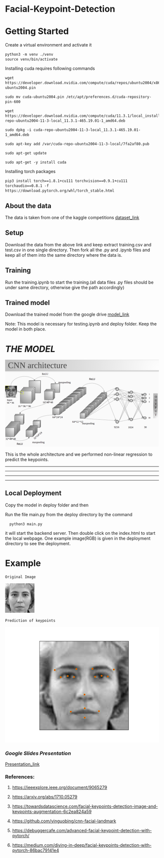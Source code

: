 # Facial-Keypoint-Detection

# Getting Started

Create a virtual environment and activate it
```
python3 -m venv ./venv
source venv/bin/activate
```
Installing cuda requires following commands
```
wget https://developer.download.nvidia.com/compute/cuda/repos/ubuntu2004/x86_64/cuda-ubuntu2004.pin

```
```
sudo mv cuda-ubuntu2004.pin /etc/apt/preferences.d/cuda-repository-pin-600
```
```
wget https://developer.download.nvidia.com/compute/cuda/11.3.1/local_installers/cuda-repo-ubuntu2004-11-3-local_11.3.1-465.19.01-1_amd64.deb
```
```
sudo dpkg -i cuda-repo-ubuntu2004-11-3-local_11.3.1-465.19.01-1_amd64.deb
```
```
sudo apt-key add /var/cuda-repo-ubuntu2004-11-3-local/7fa2af80.pub
```
```
sudo apt-get update
```
```
sudo apt-get -y install cuda
```

Installing torch packages
```
pip3 install torch==1.8.1+cu111 torchvision==0.9.1+cu111 torchaudio==0.8.1 -f https://download.pytorch.org/whl/torch_stable.html
```


## **About the data**

The data is taken from one of the kaggle competitions [dataset_link](https://www.kaggle.com/c/facial-keypoints-detection/data.)



## **Setup**
Download the data from the above link and keep extract training.csv and test.csv in one single directory.
Then fork all the .py and .ipynb files and keep all of them into the same directory where the data is.

## **Training**
Run the training.ipynb to start the training.(all data files .py files should be under same directory, otherwise give the path accordingly)

## Trained model
Download the trained model from the google drive [model_link](https://drive.google.com/file/d/1iKpoxyaQ7QX6zCxukkX7evi2UNH96YwC/view?usp=sharing)

Note: This model is necessary for testing.ipynb and deploy folder. Keep the model in both place. 

# *THE MODEL*
![CNN model](The_Model.png)


This is the whole architecture and we performed non-linear regression to predict the keypoints.


__________________________________________________________________________________________________________________________________________________________________
__________________________________________________________________________________________________________________________________________________________________
__________________________________________________________________________________________________________________________________________________________________
__________________________________________________________________________________________________________________________________________________________________

## **Local Deployment**
Copy the model in deploy folder and then

Run the file main.py from the deploy directory by the command

```
  python3 main.py
```
it will start the backend server. Then double click on the index.html to start the local webpage. One example image(RGB) is given in the deployment directory to see the deployment.


# Example
```
Original Image
```
![Original Image](image11.jpeg)

```
Prediction of keypoints
```
![Predicted Image](a.png)


### *Google Slides Presentation*
[Presentation_link](https://docs.google.com/presentation/d/1KPSueCrE0fJeTyjajLtvz2Chc0XFCJFt0rtyjsphYrM/edit?usp=sharing)

### References:
1. https://ieeexplore.ieee.org/document/9065279

2. https://arxiv.org/abs/1710.05279

3. https://towardsdatascience.com/facial-keypoints-detection-image-and-keypoints-augmentation-6c2ea824a59

4. https://github.com/yinguobing/cnn-facial-landmark

5. https://debuggercafe.com/advanced-facial-keypoint-detection-with-pytorch/

6. https://medium.com/diving-in-deep/facial-keypoints-detection-with-pytorch-86bac79141e4
